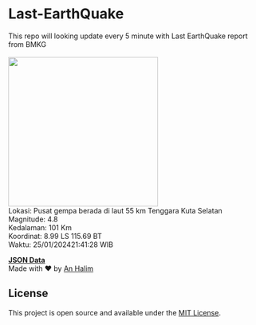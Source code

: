 # Last-EarthQuake
This repo will looking update every 5 minute with Last EarthQuake report from BMKG
<br>
<br>
<img src="https://static.bmkg.go.id/20240125214128.mmi.jpg" width="300"/>
<br>
Lokasi: Pusat gempa berada di laut 55 km Tenggara Kuta Selatan <br>
Magnitude: 4.8 <br>
Kedalaman: 101 Km <br>
Koordinat: 8.99 LS 115.69 BT <br>
Waktu: 25/01/202421:41:28 WIB <br>

<a href="./data/data.json">**JSON Data**</a>
<br>
Made with ❤️ by <a href="https://github.com/an-halim">An Halim</a>
## License

This project is open source and available under the [MIT License](LICENSE).
